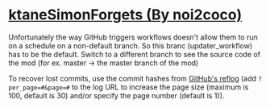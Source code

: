 # [ktaneSimonForgets (By noi2coco)](https://github.com/noi2coco/ktaneSimonForgets)

Unfortunately the way GitHub triggers workflows doesn't allow them to run on a schedule on a non-default branch. So this branc (updater_workflow) has to be the default. Switch to a different branch to see the source code of the mod (for ex. master -> the master branch of the mod)

To recover lost commits, use the commit hashes from [GitHub's reflog](https://api.github.com/repos/KtaneModules/ktaneSimonForgets-noi2coco/events) (add `?per_page=#&page=#` to the log URL to increase the page size (maximum is 100, default is 30) and/or specify the page number (default is 1)).
